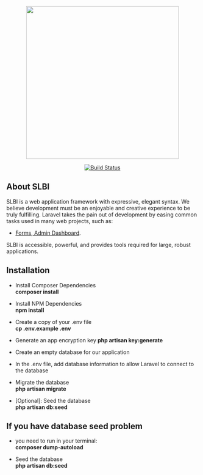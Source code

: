 <p align="center"><img src="http://slbi.lk/wp-content/uploads/2020/03/SLBI-Logo.svg" width="400"></p>

<p align="center">
<a href="https://travis-ci.org/laravel/framework"><img src="https://travis-ci.org/laravel/framework.svg" alt="Build Status"></a>
    </p>

## About SLBI

SLBI is a web application framework with expressive, elegant syntax. We believe development must be an enjoyable and creative experience to be truly fulfilling. Laravel takes the pain out of development by easing common tasks used in many web projects, such as:

- [Forms, Admin Dashboard](https://froms.slbi.lk).

SLBI is accessible, powerful, and provides tools required for large, robust applications.

## Installation

- Install Composer Dependencies <br/>
**composer install**

- Install NPM Dependencies <br/>
**npm install**

- Create a copy of your .env file <br/>
**cp .env.example .env**

- Generate an app encryption key
**php artisan key:generate**

- Create an empty database for our application

- In the .env file, add database information to allow Laravel to connect to the database

- Migrate the database <br/>
**php artisan migrate**

- [Optional]: Seed the database<br/>
**php artisan db:seed**

## If you have database seed problem

- you need to run in your terminal: <br/>
**composer dump-autoload**

- Seed the database<br/>
**php artisan db:seed**
